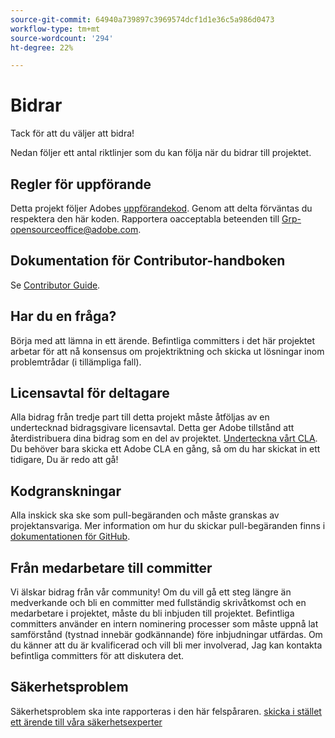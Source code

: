```yaml
---
source-git-commit: 64940a739897c3969574dcf1d1e36c5a986d0473
workflow-type: tm+mt
source-wordcount: '294'
ht-degree: 22%

---
```

# Bidrar

Tack för att du väljer att bidra!

Nedan följer ett antal riktlinjer som du kan följa när du bidrar till projektet.

## Regler för uppförande

Detta projekt följer Adobes [uppförandekod](code-of-conduct.md). Genom att delta förväntas du respektera den här koden. Rapportera oacceptabla beteenden till
[Grp-opensourceoffice@adobe.com](mailto:Grp-opensourceoffice@adobe.com).

## Dokumentation för Contributor-handboken

Se [Contributor Guide](https://experienceleague.adobe.com/docs/contributor/contributor-guide/introduction.html?lang=sv-SE).

## Har du en fråga?

Börja med att lämna in ett ärende. Befintliga committers i det här projektet arbetar för att nå
konsensus om projektriktning och skicka ut lösningar inom problemtrådar
(i tillämpliga fall).

## Licensavtal för deltagare

Alla bidrag från tredje part till detta projekt måste åtföljas av en undertecknad bidragsgivare
licensavtal. Detta ger Adobe tillstånd att återdistribuera dina bidrag som en del av projektet. [Underteckna vårt CLA](http://opensource.adobe.com/cla.html). Du
behöver bara skicka ett Adobe CLA en gång, så om du har skickat in ett tidigare,
Du är redo att gå!

## Kodgranskningar

Alla inskick ska ske som pull-begäranden och måste granskas av projektansvariga. Mer information om hur du skickar pull-begäranden finns i [dokumentationen för GitHub](https://help.github.com/articles/about-pull-requests/).

<!--
Lastly, please follow the [pull request template](PULL_REQUEST_TEMPLATE.md) when
submitting a pull request!
-->

## Från medarbetare till committer

Vi älskar bidrag från vår community! Om du vill gå ett steg längre än medverkande
och bli en committer med fullständig skrivåtkomst och en medarbetare i projektet, måste du
bli inbjuden till projektet. Befintliga committers använder en intern nominering
processer som måste uppnå lat samförstånd (tystnad innebär godkännande) före inbjudningar
utfärdas. Om du känner att du är kvalificerad och vill bli mer involverad,
Jag kan kontakta befintliga committers för att diskutera det.

## Säkerhetsproblem

Säkerhetsproblem ska inte rapporteras i den här felspåraren. [skicka i stället ett ärende till våra säkerhetsexperter](https://helpx.adobe.com/se/security/alertus.html)
